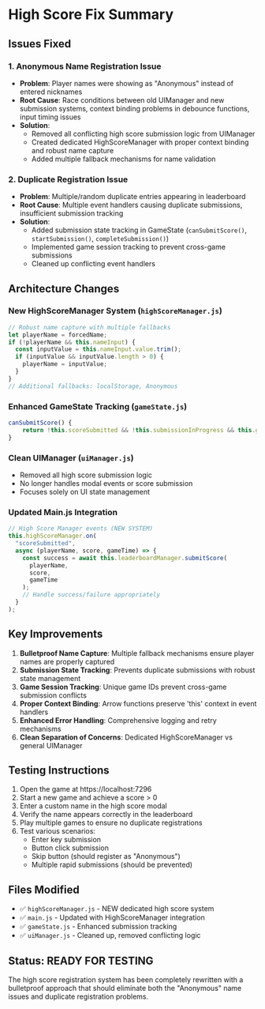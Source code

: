 # High Score Fix Summary

## Issues Fixed

### 1. **Anonymous Name Registration Issue**

- **Problem**: Player names were showing as "Anonymous" instead of entered nicknames
- **Root Cause**: Race conditions between old UIManager and new submission systems, context binding problems in debounce functions, input timing issues
- **Solution**:
  - Removed all conflicting high score submission logic from UIManager
  - Created dedicated HighScoreManager with proper context binding and robust name capture
  - Added multiple fallback mechanisms for name validation

### 2. **Duplicate Registration Issue**

- **Problem**: Multiple/random duplicate entries appearing in leaderboard
- **Root Cause**: Multiple event handlers causing duplicate submissions, insufficient submission tracking
- **Solution**:
  - Added submission state tracking in GameState (`canSubmitScore()`, `startSubmission()`, `completeSubmission()`)
  - Implemented game session tracking to prevent cross-game submissions
  - Cleaned up conflicting event handlers

## Architecture Changes

### New HighScoreManager System (`highScoreManager.js`)

```javascript
// Robust name capture with multiple fallbacks
let playerName = forcedName;
if (!playerName && this.nameInput) {
  const inputValue = this.nameInput.value.trim();
  if (inputValue && inputValue.length > 0) {
    playerName = inputValue;
  }
}
// Additional fallbacks: localStorage, Anonymous
```

### Enhanced GameState Tracking (`gameState.js`)

```javascript
canSubmitScore() {
    return !this.scoreSubmitted && !this.submissionInProgress && this.gameWasPlayed && this.score > 0;
}
```

### Clean UIManager (`uiManager.js`)

- Removed all high score submission logic
- No longer handles modal events or score submission
- Focuses solely on UI state management

### Updated Main.js Integration

```javascript
// High Score Manager events (NEW SYSTEM)
this.highScoreManager.on(
  "scoreSubmitted",
  async (playerName, score, gameTime) => {
    const success = await this.leaderboardManager.submitScore(
      playerName,
      score,
      gameTime
    );
    // Handle success/failure appropriately
  }
);
```

## Key Improvements

1. **Bulletproof Name Capture**: Multiple fallback mechanisms ensure player names are properly captured
2. **Submission State Tracking**: Prevents duplicate submissions with robust state management
3. **Game Session Tracking**: Unique game IDs prevent cross-game submission conflicts
4. **Proper Context Binding**: Arrow functions preserve 'this' context in event handlers
5. **Enhanced Error Handling**: Comprehensive logging and retry mechanisms
6. **Clean Separation of Concerns**: Dedicated HighScoreManager vs general UIManager

## Testing Instructions

1. Open the game at https://localhost:7296
2. Start a new game and achieve a score > 0
3. Enter a custom name in the high score modal
4. Verify the name appears correctly in the leaderboard
5. Play multiple games to ensure no duplicate registrations
6. Test various scenarios:
   - Enter key submission
   - Button click submission
   - Skip button (should register as "Anonymous")
   - Multiple rapid submissions (should be prevented)

## Files Modified

- ✅ `highScoreManager.js` - NEW dedicated high score system
- ✅ `main.js` - Updated with HighScoreManager integration
- ✅ `gameState.js` - Enhanced submission tracking
- ✅ `uiManager.js` - Cleaned up, removed conflicting logic

## Status: READY FOR TESTING

The high score registration system has been completely rewritten with a bulletproof approach that should eliminate both the "Anonymous" name issues and duplicate registration problems.
